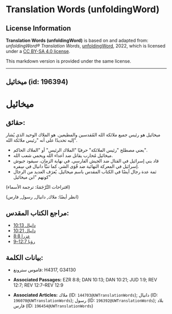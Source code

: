 # Translation Words (unfoldingWord)

## License Information

**Translation Words (unfoldingWord)** is based on and adapted from: _unfoldingWord® Translation Words_, [unfoldingWord](https://unfoldingword.org/utw), 2022, which is licensed under a [CC BY-SA 4.0 license](https://creativecommons.org/licenses/by-sa/4.0/legalcode.en).

This markdown version is provided under the same license.



--------------------------------

## ميخائيل (id: 196394)

ميخائيل
=======

حقائق:
------

ميخائيل هو رئيس جميع ملائكة الله المُقدسين والمطيعين. هو الملاك الوحيد الذي يُشار إليه تحديدًا على أنه "رئيس ملائكة الله".

* يعني مصطلح "رئيس الملائكة" حرفيًا "الملاك الرئيس" أو "الملاك الحاكم".
* ميخائيل مُحارب يقاتل ضد أعداء الله ويحمي شعب الله.
* قاد بني إسرائيل في القتال ضد الجيش الفارسي. في نهاية الزمان، سيقود جيوش إسرائيل في المعركة النهائية ضد قُوَى الشر، كما تنبَّأ دانيال في سِفره.
* ثمة عدة رجال أيضًا في الكتاب المقدس باسم ميخائيل. يُعرَف العديد من الرجال كونهم "ابن ميخائيل"

(اقتراحات التَّرْجَمَةً: ترجمة الأسماء)

(انظر أيضًا: ملاك, دانيال, رسول, فارس)

مراجع الكتاب المقدس:
--------------------

* [دانيال 10:13](https://ref.ly/Dan10:13)
* [دانيال 10:21](https://ref.ly/Dan10:21)
* [عزرا 8:8](https://ref.ly/Ezra8:8)
* [رؤيا 12:7–9](https://ref.ly/Rev12:7-Rev12:9)

بيانات الكلمة:
--------------

* قاموس سترونغ: H4317, G34130

* **Associated Passages:** EZR 8:8; DAN 10:13; DAN 10:21; JUD 1:9; REV 12:7; REV 12:7–REV 12:9
* **Associated Articles:** ملاك (ID: `144703@UWTranslationWords`); دانيال (ID: `196070@UWTranslationWords`); رسول (ID: `196392@UWTranslationWords`); بلاد فارس (ID: `196454@UWTranslationWords`)

